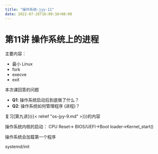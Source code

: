 ```yaml
---
title: "操作系统-jyy-11"
date: 2022-07-26T16:09:16+08:00
---
```


# 第11讲 操作系统上的进程 

主要内容：

- 最小 Linux
-  fork
-  execve 
-  exit

本次课回答的问题

- **Q1**: 操作系统启动后到底做了什么？
- **Q2**: 操作系统如何管理程序 (进程)？

复习[第九讲]({{< relref "os-jyy-9.md" >}})的内容

操作系统内核的启动： CPU Reset-> BIOS/UEFI->Boot loader->Kernel_start()



操作系统会加载第一个程序

systemd/init
